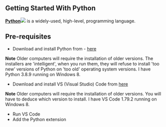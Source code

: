 ## Getting Started With Python

<a href="https://en.wikipedia.org/wiki/Python_(programming_language)" target="_blank">**Python**</a><img src="../samples/2022_docs/illustrations/external_link.png" />
is a widely-used, high-level, programming language.

## Pre-requisites
* Download and install Python from - <a href="https://www.python.org/downloads/" target="_blank">here</a>

**Note** Older computers will require the installation of older versions. The installers are 'intelligent', when you run them, they will refuse to install 'too new' versions of Python on 'too old' operating system versions. I have Python 3.8.9 running on Windows 8.

* Download and install VS (Visual Studio) Code from <a href="https://code.visualstudio.com/download" target="_blank">here</a>

**Note** Older computers will require the installation of older versions. You will have to deduce which version to install. I have VS Code 1.79.2 running on Windows 8.

* Run VS Code
* Add the Python extension
